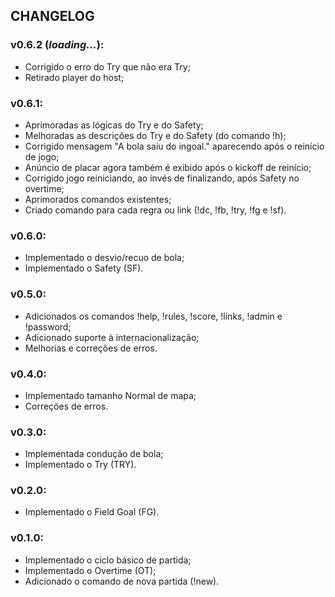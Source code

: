 ## CHANGELOG

### v0.6.2 (_loading..._):

- Corrigido o erro do Try que não era Try;
- Retirado player do host;

### v0.6.1:

- Aprimoradas as lógicas do Try e do Safety;
- Melhoradas as descrições do Try e do Safety (do comando !h);
- Corrigido mensagem "A bola saiu do ingoal." aparecendo após o reinício de jogo;
- Anúncio de placar agora também é exibido após o kickoff de reinício;
- Corrigido jogo reiniciando, ao invés de finalizando, após Safety no overtime;
- Aprimorados comandos existentes;
- Criado comando para cada regra ou link (!dc, !fb, !try, !fg e !sf).

### v0.6.0:

- Implementado o desvio/recuo de bola;
- Implementado o Safety (SF).

### v0.5.0:

- Adicionados os comandos !help, !rules, !score, !links, !admin e !password;
- Adicionado suporte à internacionalização;
- Melhorias e correções de erros.

### v0.4.0:

- Implementado tamanho Normal de mapa;
- Correções de erros.

### v0.3.0:

- Implementada condução de bola;
- Implementado o Try (TRY).

### v0.2.0:

- Implementado o Field Goal (FG).

### v0.1.0:

- Implementado o ciclo básico de partida;
- Implementado o Overtime (OT);
- Adicionado o comando de nova partida (!new).
